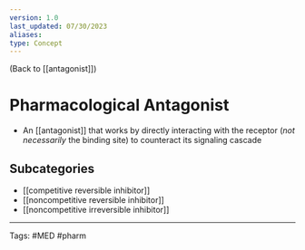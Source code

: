 ```yaml
---
version: 1.0
last_updated: 07/30/2023
aliases: 
type: Concept
---
```


(Back to [[antagonist]])

# Pharmacological Antagonist

- An [[antagonist]] that works by directly interacting with the receptor (_not necessarily_ the binding site) to counteract its signaling cascade

## Subcategories
- [[competitive reversible inhibitor]]
- [[noncompetitive reversible inhibitor]]
- [[noncompetitive irreversible inhibitor]]

---
Tags: #MED #pharm